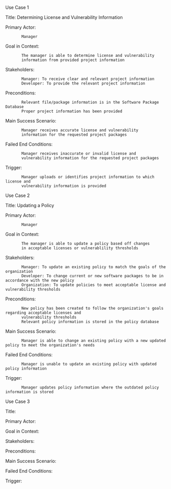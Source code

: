 Use Case 1

Title: Determining License and Vulnerability Information

Primary Actor:

           Manager

Goal in Context: 

           The manager is able to determine license and vulnerability
           information from provided project information

Stakeholders:

           Manager: To receive clear and relevant project information
           Developer: To provide the relevant project information

Preconditions:

           Relevant file/package information is in the Software Package Database
           Proper project information has been provided

Main Success Scenario: 

           Manager receives accurate license and vulnerability
           information for the requested project packages

Failed End Conditions: 
           
           Manager receives inaccurate or invalid license and
           vulnerability information for the requested project packages

Trigger: 
      
           Manager uploads or identifies project information to which license and
           vulnerability information is provided
           
           
           
Use Case 2

Title: Updating a Policy

Primary Actor: 

           Manager

Goal in Context: 

           The manager is able to update a policy based off changes 
           in acceptable licenses or vulnerablility thresholds

Stakeholders:

           Manager: To update an existing policy to match the goals of the organization
           Developer: To change current or new software packages to be in accordance with the new policy
           Organization: To update policies to meet acceptable license and vulnerability thresholds

Preconditions:

           New policy has been created to follow the organization's goals regarding acceptable licenses and 
           vulnerability thresholds
           Relevant policy information is stored in the policy database

Main Success Scenario:

           Manager is able to change an existing policy with a new updated policy to meet the organization's needs

Failed End Conditions:

           Manager is unable to update an existing policy with updated policy information

Trigger:
           
           Manager updates policy information where the outdated policy information is stored
           


Use Case 3

Title: 

Primary Actor:

Goal in Context:

Stakeholders:

Preconditions:

Main Success Scenario:

Failed End Conditions:

Trigger:
